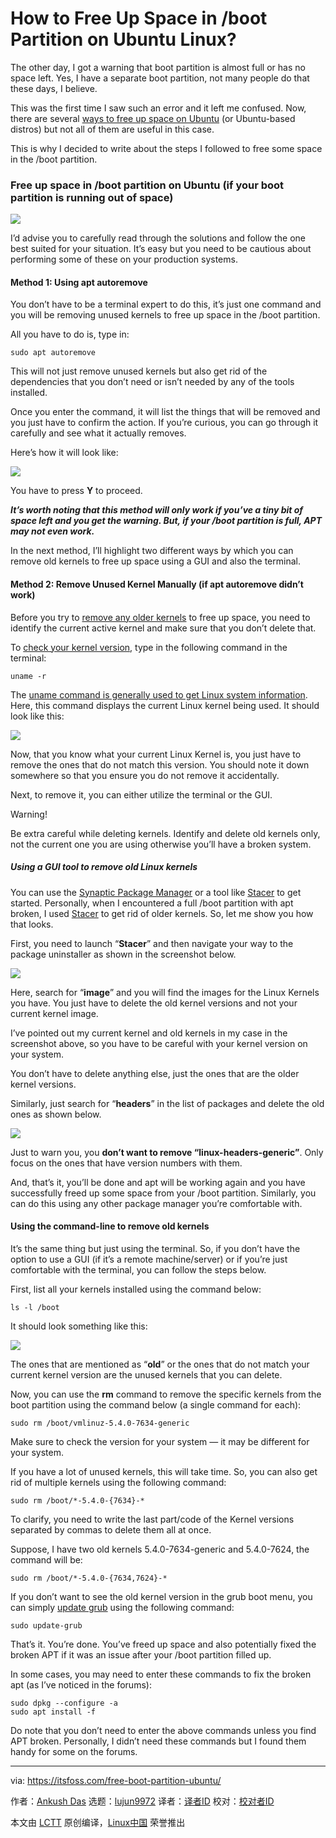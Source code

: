 [#]: collector: (lujun9972)
[#]: translator: ( )
[#]: reviewer: ( )
[#]: publisher: ( )
[#]: url: ( )
[#]: subject: (How to Free Up Space in /boot Partition on Ubuntu Linux?)
[#]: via: (https://itsfoss.com/free-boot-partition-ubuntu/)
[#]: author: (Ankush Das https://itsfoss.com/author/ankush/)

How to Free Up Space in /boot Partition on Ubuntu Linux?
======

The other day, I got a warning that boot partition is almost full or has no space left. Yes, I have a separate boot partition, not many people do that these days, I believe.

This was the first time I saw such an error and it left me confused. Now, there are several [ways to free up space on Ubuntu][1] (or Ubuntu-based distros) but not all of them are useful in this case.

This is why I decided to write about the steps I followed to free some space in the /boot partition.

### Free up space in /boot partition on Ubuntu (if your boot partition is running out of space)

![][2]

I’d advise you to carefully read through the solutions and follow the one best suited for your situation. It’s easy but you need to be cautious about performing some of these on your production systems.

#### Method 1: Using apt autoremove

You don’t have to be a terminal expert to do this, it’s just one command and you will be removing unused kernels to free up space in the /boot partition.

All you have to do is, type in:

```
sudo apt autoremove
```

This will not just remove unused kernels but also get rid of the dependencies that you don’t need or isn’t needed by any of the tools installed.

Once you enter the command, it will list the things that will be removed and you just have to confirm the action. If you’re curious, you can go through it carefully and see what it actually removes.

Here’s how it will look like:

![][3]

You have to press **Y** to proceed.

_**It’s worth noting that this method will only work if you’ve a tiny bit of space left and you get the warning. But, if your /boot partition is full, APT may not even work.**_

In the next method, I’ll highlight two different ways by which you can remove old kernels to free up space using a GUI and also the terminal.

#### Method 2: Remove Unused Kernel Manually (if apt autoremove didn’t work)

Before you try to [remove any older kernels][4] to free up space, you need to identify the current active kernel and make sure that you don’t delete that.

To [check your kernel version][5], type in the following command in the terminal:

```
uname -r
```

The [uname command is generally used to get Linux system information][6]. Here, this command displays the current Linux kernel being used. It should look like this:

![][7]

Now, that you know what your current Linux Kernel is, you just have to remove the ones that do not match this version. You should note it down somewhere so that you ensure you do not remove it accidentally.

Next, to remove it, you can either utilize the terminal or the GUI.

Warning!

Be extra careful while deleting kernels. Identify and delete old kernels only, not the current one you are using otherwise you’ll have a broken system.

##### Using a GUI tool to remove old Linux kernels

You can use the [Synaptic Package Manager][8] or a tool like [Stacer][9] to get started. Personally, when I encountered a full /boot partition with apt broken, I used [Stacer][6] to get rid of older kernels. So, let me show you how that looks.

First, you need to launch “**Stacer**” and then navigate your way to the package uninstaller as shown in the screenshot below.

![][10]

Here, search for “**image**” and you will find the images for the Linux Kernels you have. You just have to delete the old kernel versions and not your current kernel image.

I’ve pointed out my current kernel and old kernels in my case in the screenshot above, so you have to be careful with your kernel version on your system.

You don’t have to delete anything else, just the ones that are the older kernel versions.

Similarly, just search for “**headers**” in the list of packages and delete the old ones as shown below.

![][11]

Just to warn you, you **don’t want to remove “linux-headers-generic”**. Only focus on the ones that have version numbers with them.

And, that’s it, you’ll be done and apt will be working again and you have successfully freed up some space from your /boot partition. Similarly, you can do this using any other package manager you’re comfortable with.

#### Using the command-line to remove old kernels

It’s the same thing but just using the terminal. So, if you don’t have the option to use a GUI (if it’s a remote machine/server) or if you’re just comfortable with the terminal, you can follow the steps below.

First, list all your kernels installed using the command below:

```
ls -l /boot
```

It should look something like this:

![][12]

The ones that are mentioned as “**old**” or the ones that do not match your current kernel version are the unused kernels that you can delete.

Now, you can use the **rm** command to remove the specific kernels from the boot partition using the command below (a single command for each):

```
sudo rm /boot/vmlinuz-5.4.0-7634-generic
```

Make sure to check the version for your system — it may be different for your system.

If you have a lot of unused kernels, this will take time. So, you can also get rid of multiple kernels using the following command:

```
sudo rm /boot/*-5.4.0-{7634}-*
```

To clarify, you need to write the last part/code of the Kernel versions separated by commas to delete them all at once.

Suppose, I have two old kernels 5.4.0-7634-generic and 5.4.0-7624, the command will be:

```
sudo rm /boot/*-5.4.0-{7634,7624}-*
```

If you don’t want to see the old kernel version in the grub boot menu, you can simply [update grub][13] using the following command:

```
sudo update-grub
```

That’s it. You’re done. You’ve freed up space and also potentially fixed the broken APT if it was an issue after your /boot partition filled up.

In some cases, you may need to enter these commands to fix the broken apt (as I’ve noticed in the forums):

```
sudo dpkg --configure -a
sudo apt install -f
```

Do note that you don’t need to enter the above commands unless you find APT broken. Personally, I didn’t need these commands but I found them handy for some on the forums.

--------------------------------------------------------------------------------

via: https://itsfoss.com/free-boot-partition-ubuntu/

作者：[Ankush Das][a]
选题：[lujun9972][b]
译者：[译者ID](https://github.com/译者ID)
校对：[校对者ID](https://github.com/校对者ID)

本文由 [LCTT](https://github.com/LCTT/TranslateProject) 原创编译，[Linux中国](https://linux.cn/) 荣誉推出

[a]: https://itsfoss.com/author/ankush/
[b]: https://github.com/lujun9972
[1]: https://itsfoss.com/free-up-space-ubuntu-linux/
[2]: https://i1.wp.com/itsfoss.com/wp-content/uploads/2020/10/free-boot-space-ubuntu-linux.jpg?resize=800%2C450&ssl=1
[3]: https://i1.wp.com/itsfoss.com/wp-content/uploads/2020/09/apt-autoremove-screenshot.jpg?resize=800%2C415&ssl=1
[4]: https://itsfoss.com/remove-old-kernels-ubuntu/
[5]: https://itsfoss.com/find-which-kernel-version-is-running-in-ubuntu/
[6]: https://linuxhandbook.com/uname/
[7]: https://i2.wp.com/itsfoss.com/wp-content/uploads/2020/09/uname-r-screenshot.jpg?resize=800%2C198&ssl=1
[8]: https://itsfoss.com/synaptic-package-manager/
[9]: https://itsfoss.com/optimize-ubuntu-stacer/
[10]: https://i2.wp.com/itsfoss.com/wp-content/uploads/2020/09/stacer-remove-kernel.jpg?resize=800%2C562&ssl=1
[11]: https://i0.wp.com/itsfoss.com/wp-content/uploads/2020/09/stacer-remove-kernel-header.png?resize=800%2C576&ssl=1
[12]: https://i1.wp.com/itsfoss.com/wp-content/uploads/2020/09/command-kernel-list.png?resize=800%2C432&ssl=1
[13]: https://itsfoss.com/update-grub/
